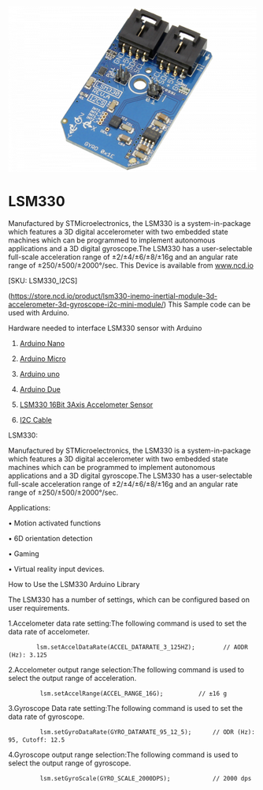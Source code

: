 
[![LSM330](LSM330_I2C.png)](https://store.ncd.io/product/lsm330-inemo-inertial-module-3d-accelerometer-3d-gyroscope-i2c-mini-module/)

# LSM330

Manufactured by STMicroelectronics, the LSM330 is a system-in-package which features a 3D digital accelerometer with two embedded state machines which can be programmed to implement autonomous applications and a 3D digital gyroscope.The LSM330 has a user-selectable full-scale acceleration range of ±2/±4/±6/±8/±16g and an angular rate range of ±250/±500/±2000°/sec.
This Device is available from www.ncd.io 

[SKU: LSM330_I2CS]

(https://store.ncd.io/product/lsm330-inemo-inertial-module-3d-accelerometer-3d-gyroscope-i2c-mini-module/)
This Sample code can be used with Arduino.

Hardware needed to interface LSM330 sensor with Arduino

1. <a href="https://store.ncd.io/product/i2c-shield-for-arduino-nano/">Arduino Nano</a>

2. <a href="https://store.ncd.io/product/i2c-shield-for-arduino-micro-with-i2c-expansion-port/">Arduino Micro</a>

3. <a href="https://store.ncd.io/product/i2c-shield-for-arduino-uno/">Arduino uno</a>

4. <a href="https://store.ncd.io/product/dual-i2c-shield-for-arduino-due-with-modular-communications-interface/">Arduino Due</a>

5. <a href="https://store.ncd.io/product/lsm330-inemo-inertial-module-3d-accelerometer-3d-gyroscope-i2c-mini-module/">LSM330 16Bit 3Axis Accelometer Sensor</a>

6. <a href="https://store.ncd.io/product/i%C2%B2c-cable/">I2C Cable</a>

LSM330:

Manufactured by STMicroelectronics, the LSM330 is a system-in-package which features a 3D digital accelerometer with two embedded state machines which can be programmed to implement autonomous applications and a 3D digital gyroscope.The LSM330 has a user-selectable full-scale acceleration range of ±2/±4/±6/±8/±16g and an angular rate range of ±250/±500/±2000°/sec.

Applications:

• Motion activated functions

• 6D orientation detection

• Gaming 

• Virtual reality input devices.

How to Use the LSM330 Arduino Library

The LSM330 has a number of settings, which can be configured based on user requirements.
          
1.Accelometer data rate setting:The following command is used to set the data rate of accelometer.

            lsm.setAccelDataRate(ACCEL_DATARATE_3_125HZ);        // AODR (Hz): 3.125
            
2.Accelometer output range selection:The following command is used to select the output range of acceleration.

             lsm.setAccelRange(ACCEL_RANGE_16G);          // ±16 g
             
3.Gyroscope Data rate setting:The following command is used to set the data rate of gyroscope.             
             
             lsm.setGyroDataRate(GYRO_DATARATE_95_12_5);      // ODR (Hz): 95, Cutoff: 12.5
             
4.Gyroscope output range selection:The following command is used to select the output range of gyroscope.           
             
             lsm.setGyroScale(GYRO_SCALE_2000DPS);            // 2000 dps
